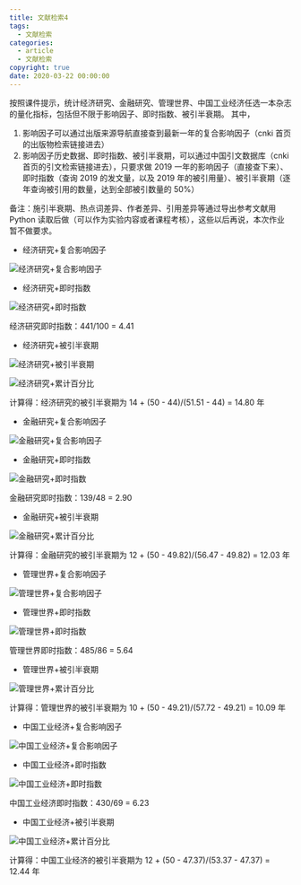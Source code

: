 ```yaml
---
title: 文献检索4
tags:
  - 文献检索
categories:
  - article
  - 文献检索
copyright: true
date: 2020-03-22 00:00:00
---
```


按照课件提示，统计经济研究、金融研究、管理世界、中国工业经济任选一本杂志的量化指标，包括但不限于影响因子、即时指数、被引半衰期。
其中，

1. 影响因子可以通过出版来源导航直接查到最新一年的复合影响因子（cnki 首页的出版物检索链接进去）
2. 影响因子历史数据、即时指数、被引半衰期，可以通过中国引文数据库（cnki 首页的引文检索链接进去），只要求做 2019 一年的影响因子（直接查下来）、即时指数（查询 2019 的发文量，以及 2019 年的被引用量）、被引半衰期（逐年查询被引用的数量，达到全部被引数量的 50%）

备注：施引半衰期、热点词差异、作者差异、引用差异等通过导出参考文献用 Python 读取后做（可以作为实验内容或者课程考核），这些以后再说，本次作业暂不做要求。

- 经济研究+复合影响因子

![经济研究+复合影响因子](./image/经济研究复合影响因子.jpg)

- 经济研究+即时指数

![经济研究+即时指数](./image/经济研究即时指数.jpg)

经济研究即时指数：441/100 = 4.41

- 经济研究+被引半衰期

![经济研究+被引半衰期](./image/经济研究文献总数和总被引.jpg)

![经济研究+累计百分比](./image/经济研究累计百分比.jpg)

计算得：经济研究的被引半衰期为 14 + (50 - 44)/(51.51 - 44) = 14.80 年

- 金融研究+复合影响因子

![金融研究+复合影响因子](./image/金融研究复合影响因子.jpg)

- 金融研究+即时指数

![金融研究+即时指数](./image/金融研究即时指数.jpg)

金融研究即时指数：139/48 = 2.90

- 金融研究+被引半衰期

![金融研究+累计百分比](./image/金融研究累计百分比.jpg)

计算得：金融研究的被引半衰期为 12 + (50 - 49.82)/(56.47 - 49.82) = 12.03 年

- 管理世界+复合影响因子

![管理世界+复合影响因子](./image/管理世界复合影响因子.jpg)

- 管理世界+即时指数

![管理世界+即时指数](./image/管理世界即时指数.jpg)

管理世界即时指数：485/86 = 5.64

- 管理世界+被引半衰期

![管理世界+累计百分比](./image/管理世界累计百分比.jpg)

计算得：管理世界的被引半衰期为 10 + (50 - 49.21)/(57.72 - 49.21) = 10.09 年

- 中国工业经济+复合影响因子

![中国工业经济+复合影响因子](./image/中国工业经济复合影响因子.jpg)

- 中国工业经济+即时指数

![中国工业经济+即时指数](./image/中国工业经济即时指数.jpg)

中国工业经济即时指数：430/69 = 6.23

- 中国工业经济+被引半衰期

![中国工业经济+累计百分比](./image/中国工业经济累计百分比.jpg)

计算得：中国工业经济的被引半衰期为 12 + (50 - 47.37)/(53.37 - 47.37) = 12.44 年
